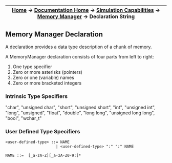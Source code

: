 | [Home](/trick) → [Documentation Home](../../Documentation-Home) → [Simulation Capabilities](../Simulation-Capabilities) → [Memory Manager](MemoryManager) → Declaration String|
|------------------------------------------------------------------|


## Memory Manager Declaration
A declaration provides a data type description of a chunk of memory.

A MemoryManager declaration consists of four parts from left to right:
1. One type specifier
2. Zero or more asterisks (pointers)
3. Zero or one (variable) names
4. Zero or more bracketed integers 

### Intrinsic Type Specifiers
"char", "unsigned char", "short", "unsigned short", "int", "unsigned int", "long",
"unsigned", "float", "double", "long long", "unsigned long long", "bool", "wchar_t"

### User Defined Type Specifiers

```
<user-defined-type> ::= NAME
                      | <user-defined-type> ":" ":" NAME

NAME ::=  [_a-zA-Z][_a-zA-Z0-9:]*
